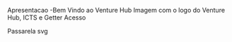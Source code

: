 Apresentacao
  -Bem Vindo ao Venture Hub
  Imagem com o logo do Venture Hub, ICTS e Getter
  Acesso

Passarela svg